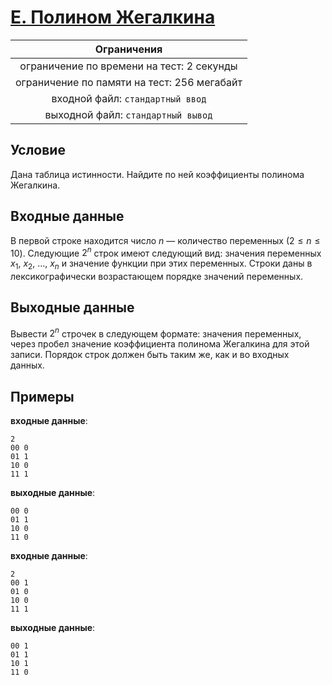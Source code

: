 # [E. Полином Жегалкина](E.java)

| Ограничения                                 |
|:-------------------------------------------:|
| ограничение по времени на тест: 2 секунды   |
| ограничение по памяти на тест: 256 мегабайт |
| входной файл: `стандартный ввод`            |
| выходной файл: `стандартный вывод`          |

## Условие

Дана таблица истинности. Найдите по ней коэффициенты полинома Жегалкина.

## Входные данные

В первой строке находится число $n$ — количество переменных $(2 \leqslant n \leqslant 10)$. Следующие $2^n$ строк имеют следующий вид: значения переменных $x_1, ~ x_2, ~ \ldots, ~ x_n$ и значение функции при этих переменных. Строки даны в лексикографически возрастающем порядке значений переменных.

## Выходные данные

Вывести $2^n$ строчек в следующем формате: значения переменных, через пробел значение коэффициента полинома Жегалкина для этой записи. Порядок строк должен быть таким же, как и во входных данных.

## Примеры

**входные данные**:

```text
2
00 0
01 1
10 0
11 1
```

**выходные данные**:

```text
00 0
01 1
10 0
11 0
```

**входные данные**:

```text
2
00 1
01 0
10 0
11 1
```

**выходные данные**:

```text
00 1
01 1
10 1
11 0
```
